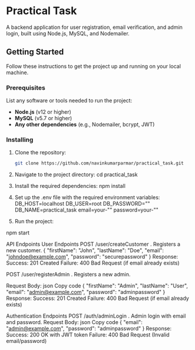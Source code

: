 # Practical Task

A backend application for user registration, email verification, and admin login, built using Node.js, MySQL, and Nodemailer.

## Getting Started

Follow these instructions to get the project up and running on your local machine.

### Prerequisites

List any software or tools needed to run the project:

- **Node.js** (v12 or higher)
- **MySQL** (v5.7 or higher)
- **Any other dependencies** (e.g., Nodemailer, bcrypt, JWT)

### Installing

1. Clone the repository:
   ```bash
   git clone https://github.com/navinkumarparmar/practical_task.git

2. Navigate to the project directory:
 cd practical_task

3. Install the required dependencies:
npm install

4. Set up the .env file with the required environment variables:
DB_HOST=localhost
DB_USER=root
DB_PASSWORD=""
DB_NAME=practical_task
email=your-""
password=your-""

5. Run the project:

npm start

API Endpoints
User Endpoints
POST /user/createCustomer
. Registers a new customer.
{
  "firstName": "John",
  "lastName": "Doe",
  "email": "johndoe@example.com",
  "password": "securepassword"
}
Response:
Success: 201 Created
Failure: 400 Bad Request (if email already exists)


POST /user/registerAdmin
. Registers a new admin.

Request Body:
json
Copy code
{
  "firstName": "Admin",
  "lastName": "User",
  "email": "admin@example.com",
  "password": "adminpassword"
}
Response:
Success: 201 Created
Failure: 400 Bad Request (if email already exists)



Authentication Endpoints
POST /auth/adminLogin
. Admin login with email and password.
Request Body:
json
Copy code
{
  "email": "admin@example.com",
  "password": "adminpassword"
}
Response:
Success: 200 OK with JWT token
Failure: 400 Bad Request (Invalid email/password)


